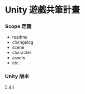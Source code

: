 # Unity 遊戲共筆計畫

### Scope 定義
- readme
- changelog
- scene
- character
- assets
- etc.

### Unity 版本
5.4.1